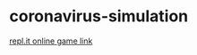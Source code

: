 # coronavirus-simulation
<a href="https://repl.it/@jerrbearis2cool/coronavirus-simulation">repl.it online game link</a>
